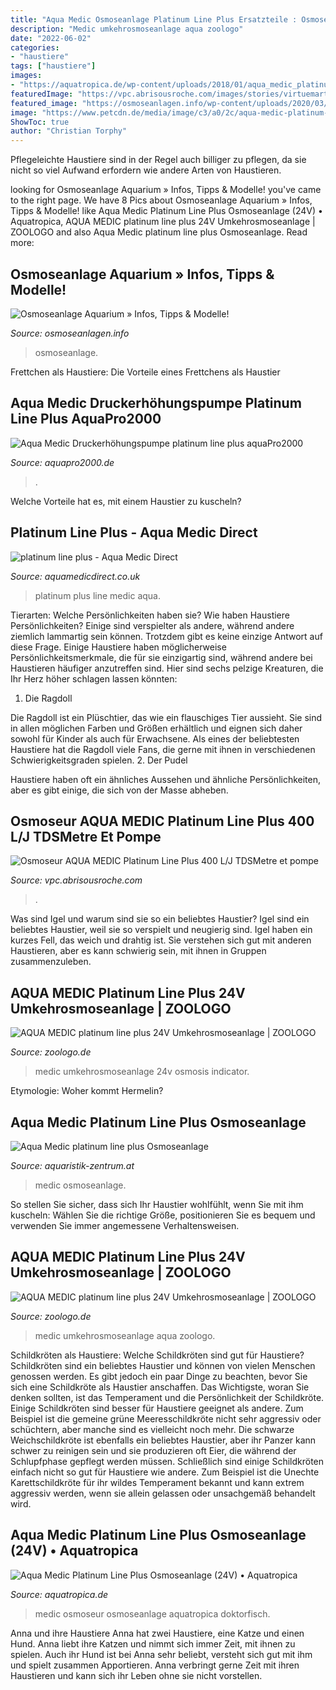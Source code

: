 ```yaml
---
title: "Aqua Medic Osmoseanlage Platinum Line Plus Ersatzteile : Osmoseanlage Aquarium » Infos, Tipps &amp; Modelle!"
description: "Medic umkehrosmoseanlage aqua zoologo"
date: "2022-06-02"
categories:
- "haustiere"
tags: ["haustiere"]
images:
- "https://aquatropica.de/wp-content/uploads/2018/01/aqua_medic_platinum_line_plus_osmoseanlage_1-1.jpg"
featuredImage: "https://vpc.abrisousroche.com/images/stories/virtuemart/product/osmoseur-aqua-medic-pure-line-03.jpg"
featured_image: "https://osmoseanlagen.info/wp-content/uploads/2020/03/Osmoseanlage-Aquarium.jpg"
image: "https://www.petcdn.de/media/image/c3/a0/2c/aqua-medic-platinum-line-plus-24v-umkehrosmoseanlage-257368-4025901141696.jpg"
ShowToc: true
author: "Christian Torphy"
---
```



Pflegeleichte Haustiere sind in der Regel auch billiger zu pflegen, da sie nicht so viel Aufwand erfordern wie andere Arten von Haustieren.

	

		
looking for Osmoseanlage Aquarium » Infos, Tipps &amp; Modelle! you've came to the right page. We have 8 Pics about Osmoseanlage Aquarium » Infos, Tipps &amp; Modelle! like Aqua Medic Platinum Line Plus Osmoseanlage (24V) • Aquatropica, AQUA MEDIC platinum line plus 24V Umkehrosmoseanlage | ZOOLOGO and also Aqua Medic platinum line plus Osmoseanlage. Read more:
		
    
## Osmoseanlage Aquarium » Infos, Tipps &amp; Modelle!

<img loading=lazy src="https://osmoseanlagen.info/wp-content/uploads/2020/03/Osmoseanlage-Aquarium.jpg" onerror="this.onerror=null;this.src='https://tse2.mm.bing.net/th?id=OIP.hAt0KAjuCJ6w9hSLNZahGwHaEK&amp;pid=15.1';" alt="Osmoseanlage Aquarium » Infos, Tipps &amp; Modelle!">

_Source: osmoseanlagen.info_

>osmoseanlage. 

	

Frettchen als Haustiere: Die Vorteile eines Frettchens als Haustier

    
## Aqua Medic Druckerhöhungspumpe Platinum Line Plus AquaPro2000

<img loading=lazy src="https://www.aquapro2000.de/media/catalog/product/cache/1/image/1c6643041eecd79b11d8bbe3fbef5504/d/r/druckerh_hung.jpg" onerror="this.onerror=null;this.src='https://tse3.mm.bing.net/th?id=OIP.ib4_kJfW_i3c660mb6tlUgHaH7&amp;pid=15.1';" alt="Aqua Medic Druckerhöhungspumpe platinum line plus aquaPro2000">

_Source: aquapro2000.de_

>. 

	

Welche Vorteile hat es, mit einem Haustier zu kuscheln?

    
## Platinum Line Plus - Aqua Medic Direct

<img loading=lazy src="https://aquamedicdirect.co.uk/wp-content/uploads/2019/04/h_platinumlineplus_15337253310-1.png" onerror="this.onerror=null;this.src='https://tse4.mm.bing.net/th?id=OIP.G78-vh0TG7uWtkJyG_VBQQHaJR&amp;pid=15.1';" alt="platinum line plus - Aqua Medic Direct">

_Source: aquamedicdirect.co.uk_

>platinum plus line medic aqua. 

	

Tierarten: Welche Persönlichkeiten haben sie?
Wie haben Haustiere Persönlichkeiten? Einige sind verspielter als andere, während andere ziemlich lammartig sein können. Trotzdem gibt es keine einzige Antwort auf diese Frage. Einige Haustiere haben möglicherweise Persönlichkeitsmerkmale, die für sie einzigartig sind, während andere bei Haustieren häufiger anzutreffen sind. Hier sind sechs pelzige Kreaturen, die Ihr Herz höher schlagen lassen könnten:

1. Die Ragdoll

Die Ragdoll ist ein Plüschtier, das wie ein flauschiges Tier aussieht. Sie sind in allen möglichen Farben und Größen erhältlich und eignen sich daher sowohl für Kinder als auch für Erwachsene. Als eines der beliebtesten Haustiere hat die Ragdoll viele Fans, die gerne mit ihnen in verschiedenen Schwierigkeitsgraden spielen.
2. Der Pudel

Haustiere haben oft ein ähnliches Aussehen und ähnliche Persönlichkeiten, aber es gibt einige, die sich von der Masse abheben.

    
## Osmoseur AQUA MEDIC Platinum Line Plus 400 L/J TDSMetre Et Pompe

<img loading=lazy src="https://vpc.abrisousroche.com/images/stories/virtuemart/product/osmoseur-aqua-medic-pure-line-03.jpg" onerror="this.onerror=null;this.src='https://tse2.mm.bing.net/th?id=OIP.okVQ9AWgz-5UuF6BWcWypwHaHa&amp;pid=15.1';" alt="Osmoseur AQUA MEDIC Platinum Line Plus 400 L/J TDSMetre et pompe">

_Source: vpc.abrisousroche.com_

>. 

	

Was sind Igel und warum sind sie so ein beliebtes Haustier?
Igel sind ein beliebtes Haustier, weil sie so verspielt und neugierig sind. Igel haben ein kurzes Fell, das weich und drahtig ist. Sie verstehen sich gut mit anderen Haustieren, aber es kann schwierig sein, mit ihnen in Gruppen zusammenzuleben.

    
## AQUA MEDIC Platinum Line Plus 24V Umkehrosmoseanlage | ZOOLOGO

<img loading=lazy src="https://www.petcdn.de/media/image/c3/a0/2c/aqua-medic-platinum-line-plus-24v-umkehrosmoseanlage-257368-4025901141696.jpg" onerror="this.onerror=null;this.src='https://tse2.mm.bing.net/th?id=OIP.VnxDa_etnm5osSfLvSVGEAHaPU&amp;pid=15.1';" alt="AQUA MEDIC platinum line plus 24V Umkehrosmoseanlage | ZOOLOGO">

_Source: zoologo.de_

>medic umkehrosmoseanlage 24v osmosis indicator. 

	

Etymologie: Woher kommt Hermelin?

    
## Aqua Medic Platinum Line Plus Osmoseanlage

<img loading=lazy src="http://www.aquaristik-zentrum.at/shop/media/images/popup/aquaMedic_platinum_line_plus5.jpg" onerror="this.onerror=null;this.src='https://tse1.mm.bing.net/th?id=OIP.RZVHpRQute5NLde6yvJiywHaE-&amp;pid=15.1';" alt="Aqua Medic platinum line plus Osmoseanlage">

_Source: aquaristik-zentrum.at_

>medic osmoseanlage. 

	

So stellen Sie sicher, dass sich Ihr Haustier wohlfühlt, wenn Sie mit ihm kuscheln: Wählen Sie die richtige Größe, positionieren Sie es bequem und verwenden Sie immer angemessene Verhaltensweisen.

    
## AQUA MEDIC Platinum Line Plus 24V Umkehrosmoseanlage | ZOOLOGO

<img loading=lazy src="https://www.petcdn.de/media/image/ed/3a/3c/aqua-medic-platinum-line-plus-24v-umkehrosmoseanlage-257364-4025901141696_600x600@2x.jpg" onerror="this.onerror=null;this.src='https://tse4.mm.bing.net/th?id=OIP.xtTbAOqKynu4Oem-GFdw2QHaHa&amp;pid=15.1';" alt="AQUA MEDIC platinum line plus 24V Umkehrosmoseanlage | ZOOLOGO">

_Source: zoologo.de_

>medic umkehrosmoseanlage aqua zoologo. 

	

Schildkröten als Haustiere: Welche Schildkröten sind gut für Haustiere?
Schildkröten sind ein beliebtes Haustier und können von vielen Menschen genossen werden. Es gibt jedoch ein paar Dinge zu beachten, bevor Sie sich eine Schildkröte als Haustier anschaffen. Das Wichtigste, woran Sie denken sollten, ist das Temperament und die Persönlichkeit der Schildkröte. Einige Schildkröten sind besser für Haustiere geeignet als andere. Zum Beispiel ist die gemeine grüne Meeresschildkröte nicht sehr aggressiv oder schüchtern, aber manche sind es vielleicht noch mehr. Die schwarze Weichschildkröte ist ebenfalls ein beliebtes Haustier, aber ihr Panzer kann schwer zu reinigen sein und sie produzieren oft Eier, die während der Schlupfphase gepflegt werden müssen. Schließlich sind einige Schildkröten einfach nicht so gut für Haustiere wie andere. Zum Beispiel ist die Unechte Karettschildkröte für ihr wildes Temperament bekannt und kann extrem aggressiv werden, wenn sie allein gelassen oder unsachgemäß behandelt wird.

    
## Aqua Medic Platinum Line Plus Osmoseanlage (24V) • Aquatropica

<img loading=lazy src="https://aquatropica.de/wp-content/uploads/2018/01/aqua_medic_platinum_line_plus_osmoseanlage_1-1.jpg" onerror="this.onerror=null;this.src='https://tse4.mm.bing.net/th?id=OIP.BaIpVlE5jrTKHr1Z1ouGRAHaHa&amp;pid=15.1';" alt="Aqua Medic Platinum Line Plus Osmoseanlage (24V) • Aquatropica">

_Source: aquatropica.de_

>medic osmoseur osmoseanlage aquatropica doktorfisch. 

	

Anna und ihre Haustiere
Anna hat zwei Haustiere, eine Katze und einen Hund. Anna liebt ihre Katzen und nimmt sich immer Zeit, mit ihnen zu spielen. Auch ihr Hund ist bei Anna sehr beliebt, versteht sich gut mit ihm und spielt zusammen Apportieren. Anna verbringt gerne Zeit mit ihren Haustieren und kann sich ihr Leben ohne sie nicht vorstellen.

